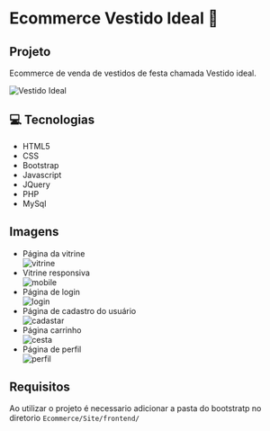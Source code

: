 # Ecommerce Vestido Ideal :dress:

## Projeto

Ecommerce de venda de vestidos de festa chamada Vestido ideal.  

![Vestido Ideal](https://user-images.githubusercontent.com/56769013/87338184-1ed0a300-c51b-11ea-95c1-26e36f0f6390.gif)


## :computer: Tecnologias

- HTML5  
- CSS  
- Bootstrap  
- Javascript  
- JQuery  
- PHP  
- MySql  

## Imagens 
- Página da vitrine  
![vitrine](https://user-images.githubusercontent.com/56769013/87338749-057c2680-c51c-11ea-8989-9ea810254983.png)  
- Vitrine responsiva  
![mobile](https://user-images.githubusercontent.com/56769013/87339213-a9fe6880-c51c-11ea-8a69-ff60ab9cb1d9.png)  
- Página de login  
![login](https://user-images.githubusercontent.com/56769013/87338745-044af980-c51c-11ea-8232-4794c834a794.png)  
- Página de cadastro do usuário   
![cadastar](https://user-images.githubusercontent.com/56769013/87338736-00b77280-c51c-11ea-8f39-f55064f81e42.png)  
- Página carrinho   
![cesta](https://user-images.githubusercontent.com/56769013/87338740-01e89f80-c51c-11ea-8828-765068e27717.png)  
- Página de perfil  
![perfil](https://user-images.githubusercontent.com/56769013/87338747-04e39000-c51c-11ea-9f4d-74f4a6714142.png)  

## Requisitos

Ao utilizar o projeto é necessario adicionar a pasta do bootstratp no diretorio 
``Ecommerce/Site/frontend/``
